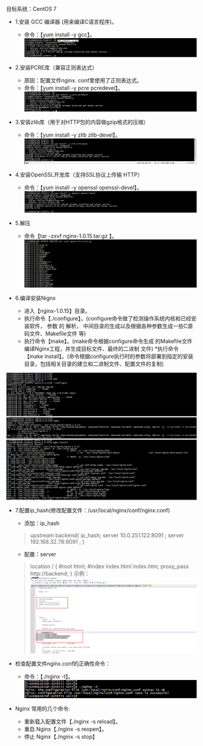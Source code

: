 
目标系统：CentOS 7

* 1.安装 GCC 编译器 (用来编译C语言程序)。
    * 命令：【yum install -y gcc】。
![](images/nginx2.png)
* 2.安装PCRE库（兼容正则表达式）
    * 原因：配置文件nginx. conf里使用了正则表达式。
    * 命令：【yum install -y pcre pcredevel】。              
![](images/nginx3.png)
* 3.安装zlib库（用于对HTTP包的内容做gzip格式的压缩）
    * 命令：【yum install -y zlib zlib-devel】。
![](images/nginx4.png)
* 4.安装OpenSSL开发库（支持SSL协议上传输 HTTP）
    * 命令：【yum install -y openssl openssl-devel】。
![](images/nginx5.png)
       
* 5.解压
    * 命令【tar -zxvf nginx-1.0.15.tar.gz 】。
![](images/nginx6.png)

* 6.编译安装Nignx
    * 进入【nginx-1.0.15】目录。
    * 执行命令【./configure】。(configure命令做了检测操作系统内核和已经安装软件， 参数 的 解析， 中间目录的生成以及根据各种参数生成一些C源码文件、Makefile文件 等)
    * 执行命令【make】。(make命令根据configure命令生成 的Makefile文件编译Nginx工程，并生成目标文件、最终的二进制 文件)
    *执行命令【make install】。(命令根据configure执行时的参数将部署到指定的安装目录，包括相关目录的建立和二进制文件、配置文件的复制)

![](images/nginx7.png)
![](images/nginx8.png)
![](images/nginx9.png)

* 7.配置ip_hash(修改配置文件：/usr/local/nginx/conf/nginx.conf)
    * 添加：ip_hash
    > upstream backend{
          ip_hash;
          server 10.0.251.122:8091 ;
          server 192.168.32.78:8091 ; 
      	}
    * 配置：server
    >  location / {
                  #root   html;
                  #index  index.html index.htm;
      			proxy_pass http://backend;
              }
示例：
![](images/nginx10.png)

* 检查配置文件nginx.conf的正确性命令：
    * 命令：【./nginx -t】。
![](images/nginx11.png)  

*  Nginx 常用的几个命令:
    * 重新载入配置文件【./nginx -s reload】。
    * 重启 Nginx【./nginx -s reopen】。
    * 停止 Nginx【./nginx -s stop】











